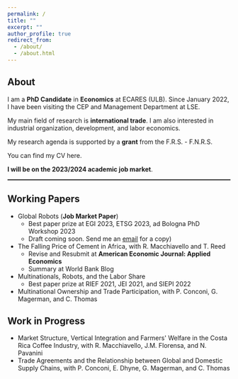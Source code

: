 ```yaml
---
permalink: /
title: ""
excerpt: ""
author_profile: true
redirect_from: 
  - /about/
  - /about.html
---
```


About
-----

I am a **PhD Candidate** in **Economics** at <a href="https://ecares.ulb.be/" style="text-decoration: none" target="_blank">ECARES (ULB)</a>. Since January 2022, I have been visiting the <a href="https://cep.lse.ac.uk/" style="text-decoration: none" target="_blank">CEP</a> and <a href="https://www.lse.ac.uk/management" style="text-decoration: none" target="_blank">Management Department</a> at <a href="https://lse.ac.uk/" style="text-decoration: none" target="_blank">LSE</a>.

My main field of research is **international trade**. I am also interested in industrial organization, development, and labor economics. 

My research agenda is supported by a **grant** from the <a href="https://www.frs-fnrs.be/en/" style="text-decoration: none" target="_blank">F.R.S. - F.N.R.S.</a>

You can find my CV <a href="https://fabrizioleone.github.io/files/CV_Fabrizio_Leone.pdf" style="text-decoration: none" target="_blank">here</a>.

**I will be on the 2023/2024 academic job market**.

<hr style="border:1px solid gray">
 
Working Papers 
-----
* Global Robots (**Job Market Paper**)
   * Best paper prize at <a href="https://www.uniba.it/it/ricerca/dipartimenti/dse/e.g.i" style="text-decoration: none" target="_blank">EGI 2023</a>, <a href="https://www.etsg.org/award-winners.html" style="text-decoration: none" target="_blank">ETSG 2023</a>, ad Bologna PhD Workshop 2023
   * Draft coming soon. Send me an <a href="mailto:fabrizio.leone@ulb.ac.be">email</a> for a copy)
* <a href="https://drive.google.com/file/d/1-Tx0bT0NvQb40myRGKLGiu-FKHkmewil/view" style="text-decoration: none" target="_blank">The Falling Price of Cement in Africa</a>, with <a href="https://sites.google.com/site/roccomacchiavello/" style="text-decoration: none" target="_blank">R. Macchiavello</a> and <a href="https://sites.google.com/view/tristanreed/home" style="text-decoration: none" target="_blank">T. Reed</a> 
  * Revise and Resubmit at **American Economic Journal: Applied Economics**
  * Summary at <a href="https://blogs.worldbank.org/developmenttalk/why-price-cement-so-high-africa" style="text-decoration: none" target="_blank">World Bank Blog</a>
* <a href="https://cep.lse.ac.uk/pubs/download/dp1900.pdf" style="text-decoration: none" target="_blank">Multinationals, Robots, and the Labor Share</a>
  * Best paper prize at <a href="https://sites.google.com/site/riefnetwork/home" style="text-decoration: none" target="_blank">RIEF 2021</a>, <a href="http://asesec.org/jornadas_economia_industrial/2021/" style="text-decoration: none" target="_blank">JEI 2021</a>, and <a href="https://siepi.org/premio-dottorale-siepi-prof-gobbo/" style="text-decoration: none" target="_blank">SIEPI 2022</a>
* <a href="https://conconi.ulb.be/CLMT.pdf" style="text-decoration: none" target="_blank">Multinational Ownership and Trade Participation</a>, with <a href="https://sites.google.com/view/paola-conconi-website/" style="text-decoration: none" target="_blank">P. Conconi</a>, <a href="http://www.glennmagerman.com/" style="text-decoration: none" target="_blank">G. Magerman</a>, and <a href="https://www.cmathomas.com" style="text-decoration: none" target="_blank">C. Thomas</a>

 
 
Work in Progress
-----
* Market Structure, Vertical Integration and Farmers' Welfare in the Costa Rica Coffee Industry, with <a href="https://sites.google.com/site/roccomacchiavello/" style="text-decoration: none" target="_blank">R. Macchiavello</a>, <a href="https://www.tse-fr.eu/people/josepa-miquel-florensa" style="text-decoration: none" target="_blank">J.M. Florensa</a>, and <a href="https://sites.google.com/site/nicolapavanini/" style="text-decoration: none" target="_blank">N. Pavanini</a>
* Trade Agreements and the Relationship between Global and Domestic Supply Chains, with <a href="https://sites.google.com/view/paola-conconi-website/" style="text-decoration: none" target="_blank">P. Conconi</a>, <a href="https://www.linkedin.com/in/emmanuel-dhyne-1b654411a/?originalSubdomain=be" style="text-decoration: none" target="_blank">E. Dhyne</a>, <a href="http://www.glennmagerman.com/" style="text-decoration: none" target="_blank">G. Magerman</a>, and <a href="https://www.cmathomas.com" style="text-decoration: none" target="_blank">C. Thomas</a>

